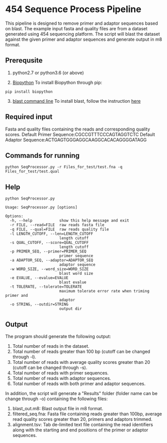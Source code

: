 # 454 Sequence Process Pipeline

This pipeline is designed to remove primer and adaptor sequences based on blast. The example input fasta and quality files are from a dataset generated using 454 sequencing platform. The script will blast the dataset against the given primer and adaptor sequences and generate output in m8 format.

## Prerequsite

1. python2.7 or python3.6 (or above)

2. [Biopython](https://biopython.org)
To install Biopython through pip:
```
pip install biopython
```

3. [blast command line](https://blast.ncbi.nlm.nih.gov/Blast.cgi)
To install blast, follow the instruction [here](https://www.ncbi.nlm.nih.gov/books/NBK279690/)

## Required input
Fasta and quality files containing the reads and corresponding quality scores.
Default Primer Sequence:CGCCGTTTCCCAGTAGGTCTC
Default Adaptor Sequence:ACTGAGTGGGAGGCAAGGCACACAGGGGATAGG

## Commands for running
```
python SeqProcessor.py -r Files_for_test/test.fna -q Files_for_test/test.qual
```

## Help
```
python SeqProcessor.py

Usage: SeqProcessor.py [options]

Options:
  -h, --help            show this help message and exit
  -r FILE, --read=FILE  raw reads fasta file
  -q FILE, --qual=FILE  raw reads quality file
  -l LENGTH_CUTOFF, --len=LENGTH_CUTOFF
                        length cutoff
  -s QUAL_CUTOFF, --score=QUAL_CUTOFF
                        length cutoff
  -p PRIMER_SEQ, --primer=PRIMER_SEQ
                        primer sequence
  -a ADAPTOR_SEQ, --adaptor=ADAPTOR_SEQ
                        adaptor sequence
  -w WORD_SIZE, --word_size=WORD_SIZE
                        blast word size
  -e EVALUE, --evalue=EVALUE
                        blast evalue
  -t TOLERATE, --tolerate=TOLERATE
                        maximum tolerate error rate when triming primer and
                        adaptor
  -o STRING, --outdir=STRING
                        output dir
```

## Output

The program should generate the following output:

1) Total number of reads in the dataset.
2) Total number of reads greater than 100 bp (cutoff can be changed through -l).
3) Total number of reads with average quality scores greater than 20 (cutoff can be changed through -s).
4) Total number of reads with primer sequences.
5) Total number of reads with adaptor sequences.
6) Total number of reads with both primer and adaptor sequences.

In addition, the script will generate a "Results" folder (folder name can be change through -o) containing the following files:

1) blast_out.m8: Blast output file in m8 format.
2) filtered_seq.fna: Fasta file containing reads greater than 100bp, average read quality scores greater than 20, primers and adaptors trimmed.
3) alignment.tsv: Tab de-limited text file containing the read identifiers along with the starting and end positions of the primer or adaptor sequences.

